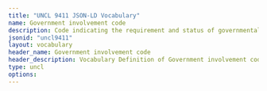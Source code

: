 ```yaml
---
title: "UNCL 9411 JSON-LD Vocabulary"
name: Government involvement code
description: Code indicating the requirement and status of governmental involvement.
jsonid: "uncl9411"
layout: vocabulary
header_name: Government involvement code
header_description: Vocabulary Definition of Government involvement code semantics in HTML format. JSON-LD format is available at [uncl9411.jsonld](/vocabulary/uncl9411.jsonld)
type: uncl
options:
---
```

